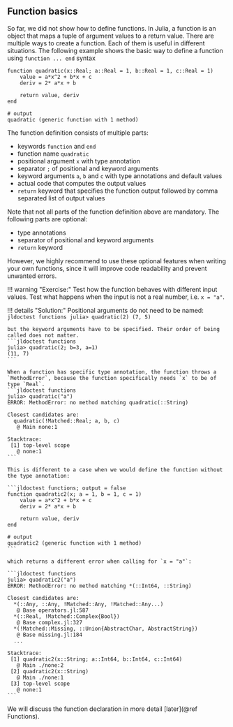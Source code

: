 ## Function basics

So far, we did not show how to define functions. In Julia, a function is an object that maps a tuple of argument values to a return value. There are multiple ways to create a function. Each of them is useful in different situations. The following example shows the basic way to define a function using `function ... end` syntax 

```jldoctest functions; output = false
function quadratic(x::Real; a::Real = 1, b::Real = 1, c::Real = 1)
    value = a*x^2 + b*x + c 
    deriv = 2* a*x + b

    return value, deriv
end

# output
quadratic (generic function with 1 method)
```

The function definition consists of multiple parts:

- keywords `function` and `end`
- function name `quadratic`
- positional argument `x` with type annotation
- separator `;` of positional and keyword arguments  
- keyword arguments `a`, `b` and `c` with type annotations and default values
- actual code that computes the output values
- `return` keyword that specifies the function output followed by comma separated list of output values

Note that not all parts of the function definition above are mandatory. The following parts are optional:

- type annotations
- separator of positional and keyword arguments
- `return` keyword

However, we highly recommend to use these optional features when writing your own functions, since it will improve code readability and prevent unwanted errors.

!!! warning "Exercise:"
    Test how the function behaves with different input values. Test what happens when the input is not a real number, i.e. `x = "a"`.

!!! details "Solution:"
    Positional arguments do not need to be named:
    ```jldoctest functions
    julia> quadratic(2)
    (7, 5)
    ```

    but the keyword arguments have to be specified. Their order of being called does not matter.
    ```jldoctest functions
    julia> quadratic(2; b=3, a=1)
    (11, 7)
    ```

    When a function has specific type annotation, the function throws a `MethodError`, because the function specifically needs `x` to be of type `Real`.
    ```jldoctest functions
    julia> quadratic("a")
    ERROR: MethodError: no method matching quadratic(::String)

    Closest candidates are:
      quadratic(!Matched::Real; a, b, c)
       @ Main none:1

    Stacktrace:
     [1] top-level scope
       @ none:1
    ```

    This is different to a case when we would define the function without the type annotation:

    ```jldoctest functions; output = false
    function quadratic2(x; a = 1, b = 1, c = 1)
        value = a*x^2 + b*x + c 
        deriv = 2* a*x + b

        return value, deriv
    end

    # output
    quadratic2 (generic function with 1 method)
    ```
    
    which returns a different error when calling for `x = "a"`:

    ```jldoctest functions
    julia> quadratic2("a")
    ERROR: MethodError: no method matching *(::Int64, ::String)

    Closest candidates are:
      *(::Any, ::Any, !Matched::Any, !Matched::Any...)
       @ Base operators.jl:587
      *(::Real, !Matched::Complex{Bool})
       @ Base complex.jl:327
      *(!Matched::Missing, ::Union{AbstractChar, AbstractString})
       @ Base missing.jl:184
      ...

    Stacktrace:
     [1] quadratic2(x::String; a::Int64, b::Int64, c::Int64)
       @ Main ./none:2
     [2] quadratic2(x::String)
       @ Main ./none:1
     [3] top-level scope
       @ none:1
    ```

We will discuss the function declaration in more detail [later](@ref Functions).